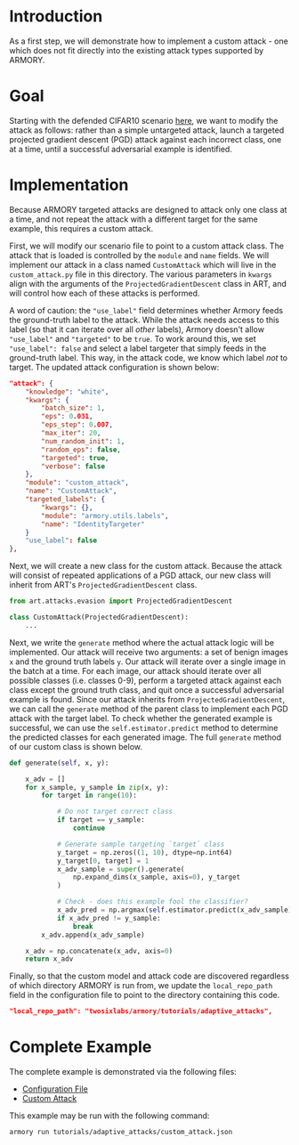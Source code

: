 # Introduction
As a first step, we will demonstrate how to implement a custom attack - one which does not fit directly into the existing attack types supported by ARMORY.

# Goal
Starting with the defended CIFAR10 scenario [here](../../scenario_configs/eval1-4/cifar/cifar10_baseline.json), we want to modify the attack as follows: rather than a simple untargeted attack, launch a targeted projected gradient descent (PGD) attack against each incorrect class, one at a time, until a successful adversarial example is identified.

# Implementation
Because ARMORY targeted attacks are designed to attack only one class at a time, and not repeat the attack with a different target for the same example, this requires a custom attack.

First, we will modify our scenario file to point to a custom attack class.  The attack that is loaded is controlled by the `module` and `name` fields.  We will implement our attack in a class named `CustomAttack` which will live in the `custom_attack.py` file in this directory.  The various parameters in `kwargs` align with the arguments of the `ProjectedGradientDescent` class in ART, and will control how each of these attacks is performed. 

A word of caution: the `"use_label"` field determines whether Armory feeds the ground-truth label to the attack. While the attack needs access to this label (so that it can iterate over all _other_ labels), Armory doesn't allow `"use_label"` and `"targeted"` to be `true`. To work around this, we set `"use_label": false` and select a label targeter that simply feeds in the ground-truth label. This way, in the attack code, we know which label _not_ to target. The updated attack configuration is shown below:

```json
"attack": {
    "knowledge": "white",
    "kwargs": {
        "batch_size": 1,
        "eps": 0.031,
        "eps_step": 0.007,
        "max_iter": 20,
        "num_random_init": 1,
        "random_eps": false,
        "targeted": true,
        "verbose": false
    },
    "module": "custom_attack",
    "name": "CustomAttack",
    "targeted_labels": {
        "kwargs": {},
        "module": "armory.utils.labels",
        "name": "IdentityTargeter"
    }
    "use_label": false
},
```

Next, we will create a new class for the custom attack.  Because the attack will consist of repeated applications of a PGD attack, our new class will inherit from ART's `ProjectedGradientDescent` class.

```python
from art.attacks.evasion import ProjectedGradientDescent

class CustomAttack(ProjectedGradientDescent):
    ...
```

Next, we write the `generate` method where the actual attack logic will be implemented.  Our attack will receive two arguments: a set of benign images `x` and the ground truth labels `y`.  Our attack will iterate over a single image in the batch at a time.  For each image, our attack should iterate over all possible classes (i.e. classes 0-9), perform a targeted attack against each class except the ground truth class, and quit once a successful adversarial example is found.  Since our attack inherits from `ProjectedGradientDescent`, we can call the `generate` method of the parent class to implement each PGD attack with the target label.  To check whether the generated example is successful, we can use the `self.estimator.predict` method to determine the predicted classes for each generated image.  The full `generate` method of our custom class is shown below.

```python
def generate(self, x, y):

    x_adv = []
    for x_sample, y_sample in zip(x, y):
        for target in range(10):

            # Do not target correct class
            if target == y_sample:
                continue

            # Generate sample targeting `target` class
            y_target = np.zeros((1, 10), dtype=np.int64)
            y_target[0, target] = 1
            x_adv_sample = super().generate(
                np.expand_dims(x_sample, axis=0), y_target
            )

            # Check - does this example fool the classifier?
            x_adv_pred = np.argmax(self.estimator.predict(x_adv_sample))
            if x_adv_pred != y_sample:
                break
        x_adv.append(x_adv_sample)

    x_adv = np.concatenate(x_adv, axis=0)
    return x_adv
```

Finally, so that the custom model and attack code are discovered regardless of which directory ARMORY is run from, we update the `local_repo_path` field in the configuration file to point to the directory containing this code.

```json
"local_repo_path": "twosixlabs/armory/tutorials/adaptive_attacks",
```

# Complete Example
The complete example is demonstrated via the following files:
* [Configuration File](./custom_attack.json)
* [Custom Attack](./custom_attack.py)

This example may be run with the following command:
```
armory run tutorials/adaptive_attacks/custom_attack.json
```
